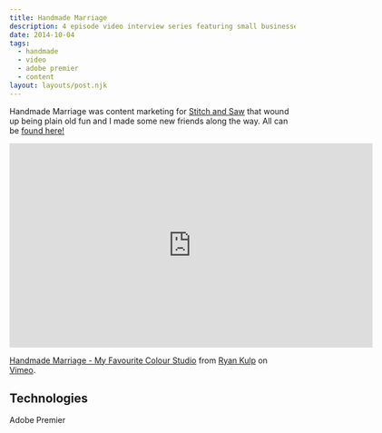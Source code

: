 ```yaml
---
title: Handmade Marriage
description: 4 episode video interview series featuring small businesses run by married couples
date: 2014-10-04
tags:
  - handmade
  - video
  - adobe premier
  - content
layout: layouts/post.njk
---
```

Handmade Marriage was content marketing for <a href="{{ '/posts/secondpost/' | url }}">Stitch and Saw</a> that wound up being plain old fun and I made some new friends along the way. All can be [found here!](http://vimeo.com/ryandkulp)

<iframe src="https://player.vimeo.com/video/125761712" width="640" height="360" frameborder="0" allow="autoplay; fullscreen" allowfullscreen></iframe>
<p><a href="https://vimeo.com/125761712">Handmade Marriage - My Favourite Colour Studio</a> from <a href="https://vimeo.com/ryankulp">Ryan Kulp</a> on <a href="https://vimeo.com">Vimeo</a>.</p>

## Technologies

Adobe Premier
